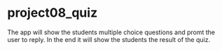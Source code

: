 # project08_quiz

The app will show the students multiple choice questions and promt the user to reply. In the end it will show the students the result of the quiz.